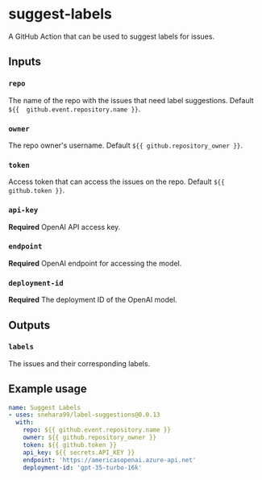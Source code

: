 # suggest-labels
A GitHub Action that can be used to suggest labels for issues.

## Inputs

### `repo`

The name of the repo with the issues that need label suggestions. Default `${{  github.event.repository.name }}`.

### `owner`

The repo owner's username. Default `${{ github.repository_owner }}`.

### `token`

Access token that can access the issues on the repo. Default `${{ github.token }}`.

### `api-key`

**Required** OpenAI API access key.

### `endpoint`

**Required** OpenAI endpoint for accessing the model.

### `deployment-id`

**Required** The deployment ID of the OpenAI model.


## Outputs

### `labels`

The issues and their corresponding labels.

## Example usage

```yaml
name: Suggest Labels
- uses: snehara99/label-suggestions@0.0.13
  with:
    repo: ${{ github.event.repository.name }}
    owner: ${{ github.repository_owner }}
    token: ${{ github.token }}
    api_key: ${{ secrets.API_KEY }}
    endpoint: 'https://americasopenai.azure-api.net'
    deployment-id: 'gpt-35-turbo-16k'
```

